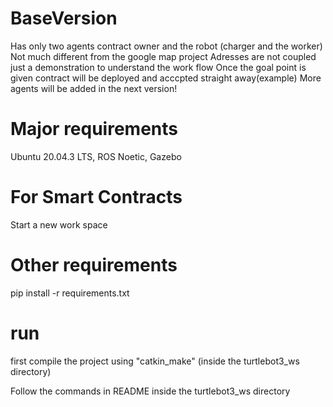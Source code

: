 # BaseVersion

Has only two agents contract owner and the robot (charger and the worker) Not much different from the google map project
Adresses are not coupled just a demonstration to understand the work flow
Once the goal point is given contract will be deployed and acccpted straight away(example)
More agents will be added in the next version!

# Major requirements

Ubuntu 20.04.3 LTS, ROS Noetic, Gazebo


# For Smart Contracts

Start a new work space


# Other requirements
pip install -r requirements.txt

# run
first compile the project using "catkin_make" (inside the turtlebot3_ws directory)

Follow the commands in README inside the turtlebot3_ws directory
